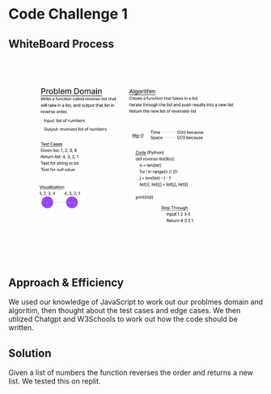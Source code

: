 # Code Challenge 1

## WhiteBoard Process

![reverse-image](../data_structures/assets/CodeChallenge1Whiteboard.jpg)

## Approach & Efficiency

We used our knowledge of JavaScript to work out our problmes domain and algoritim, then thought about the test cases and edge cases. We then utilized Chatgpt and W3Schools to work out how the code should be written.

## Solution

Given a list of numbers the function reverses the order and returns a new list. We tested this on replit.
